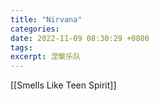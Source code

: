 ```yaml
---
title: "Nirvana"
categories: 
date: 2022-11-09 08:30:29 +0800
tags: 
excerpt: 涅槃乐队
---
```







[[Smells Like Teen Spirit]]

